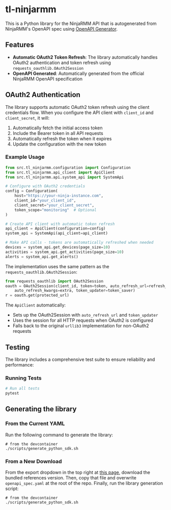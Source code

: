 # tl-ninjarmm

This is a Python library for the NinjaRMM API that is autogenerated from NinjaRMM's OpenAPI spec using [OpenAPI Generator](https://openapi-generator.tech/).

## Features

- **Automatic OAuth2 Token Refresh**: The library automatically handles OAuth2 authentication and token refresh using `requests_oauthlib.OAuth2Session`
- **OpenAPI Generated**: Automatically generated from the official NinjaRMM OpenAPI specification

## OAuth2 Authentication

The library supports automatic OAuth2 token refresh using the client credentials flow. When you configure the API client with `client_id` and `client_secret`, it will:

1. Automatically fetch the initial access token
2. Include the Bearer token in all API requests
3. Automatically refresh the token when it expires
4. Update the configuration with the new token

### Example Usage

```python
from src.tl_ninjarmm.configuration import Configuration
from src.tl_ninjarmm.api_client import ApiClient
from src.tl_ninjarmm.api.system_api import SystemApi

# Configure with OAuth2 credentials
config = Configuration(
    host="https://your-ninja-instance.com",
    client_id="your_client_id",
    client_secret="your_client_secret",
    token_scope="monitoring"  # Optional
)

# Create API client with automatic token refresh
api_client = ApiClient(configuration=config)
system_api = SystemApi(api_client=api_client)

# Make API calls - tokens are automatically refreshed when needed
devices = system_api.get_devices(page_size=10)
activities = system_api.get_activities(page_size=10)
alerts = system_api.get_alerts()
```

The implementation uses the same pattern as the `requests_oauthlib.OAuth2Session`:

```python
from requests_oauthlib import OAuth2Session
oauth = OAuth2Session(client_id, token=token, auto_refresh_url=refresh_url,
    auto_refresh_kwargs=extra, token_updater=token_saver)
r = oauth.get(protected_url)
```

The `ApiClient` automatically:
- Sets up the OAuth2Session with `auto_refresh_url` and `token_updater`
- Uses the session for all HTTP requests when OAuth2 is configured
- Falls back to the original `urllib3` implementation for non-OAuth2 requests

## Testing

The library includes a comprehensive test suite to ensure reliability and performance:

### Running Tests

```bash
# Run all tests
pytest
```

## Generating the library

### From the Current YAML
Run the following command to generate the library:
```
# from the devcontainer
./scripts/generate_python_sdk.sh
```

### From a New Download 
From the export dropdown in the top right at [this page](https://app.ninjarmm.com/apidocs-beta/core-resources),
download the bundled references version. Then, copy that file and overwrite
`openapi_spec.yaml` at the root of the repo. Finally, run the library generation
script:
```
# from the devcontainer
./scripts/generate_python_sdk.sh
```